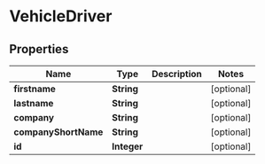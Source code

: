 # VehicleDriver

## Properties
Name | Type | Description | Notes
------------ | ------------- | ------------- | -------------
**firstname** | **String** |  |  [optional]
**lastname** | **String** |  |  [optional]
**company** | **String** |  |  [optional]
**companyShortName** | **String** |  |  [optional]
**id** | **Integer** |  |  [optional]
